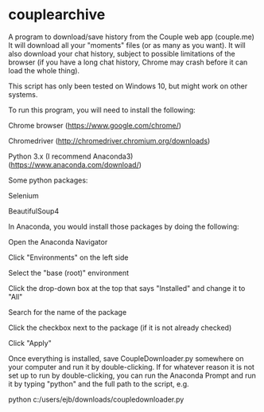 # couplearchive
A program to download/save history from the Couple web app (couple.me)
It will download all your "moments" files (or as many as you want). It will also download your chat history, subject to possible limitations of the browser (if you have a long chat history, Chrome may crash before it can load the whole thing).

This script has only been tested on Windows 10, but might work on other systems.

To run this program, you will need to install the following:

Chrome browser (https://www.google.com/chrome/)

Chromedriver (http://chromedriver.chromium.org/downloads)

Python 3.x (I recommend Anaconda3) (https://www.anaconda.com/download/)

Some python packages:

  Selenium
  
  BeautifulSoup4
  
In Anaconda, you would install those packages by doing the following:

  Open the Anaconda Navigator
  
  Click "Environments" on the left side
  
  Select the "base (root)" environment
  
  Click the drop-down box at the top that says "Installed" and change it to "All"
  
  Search for the name of the package
  
  Click the checkbox next to the package (if it is not already checked)
  
  Click "Apply"
  
Once everything is installed, save CoupleDownloader.py somewhere on your computer and run it by double-clicking. If for whatever reason it is not set up to run by double-clicking, you can run the Anaconda Prompt and run it by typing "python" and the full path to the script, e.g.

python c:/users/ejb/downloads/coupledownloader.py
